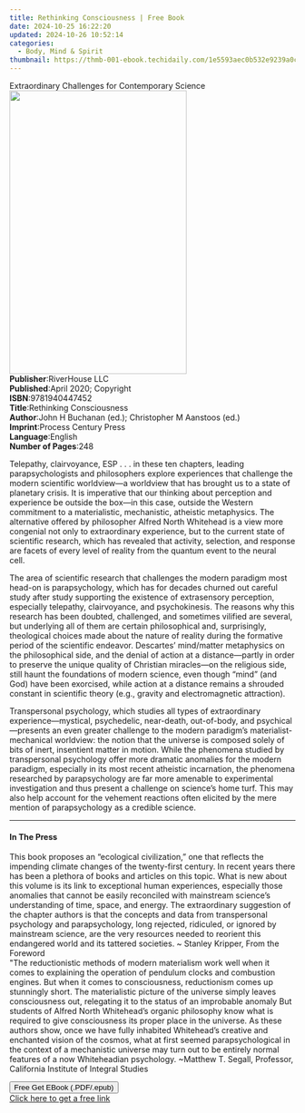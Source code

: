 ```yaml
---
title: Rethinking Consciousness | Free Book
date: 2024-10-25 16:22:20
updated: 2024-10-26 10:52:14
categories:
  - Body, Mind & Spirit
thumbnail: https://thmb-001-ebook.techidaily.com/1e5593aec0b532e9239a0ccb5d718326770a490c846596cf15e03f8c5b0a70d6.jpg
---
```

<main id="book-container">
  <div class="flex flex-col">
    <div class="book-brief flex-1 py-6 px-4 sm:p-6 md:py-10 md:px-8">
      <!-- brief-->
      <div class="book-brief-main">
        Extraordinary Challenges for Contemporary Science
      </div>
    </div>
    <div
      class="book-meta-info flex-1 grid gap-4 col-start-1 col-end-3 row-start-1 sm:mb-6 sm:grid-cols-4 lg:gap-6 lg:col-start-2 lg:row-end-6 lg:row-span-6 lg:mb-0"
    >
      <div
        class="book-meta-info-left place-content-center mt-4 p-4 text-sm leading-6 col-start-2 col-span-2 dark:text-slate-400"
      >
        <img
          class="w-full h-500 object-cover rounded-lg sm:h-255 sm:col-span-2 lg:col-span-full"
          src="https://img-001-ebook.techidaily.com/3b37423b2d7408d00b25c431370b5af2739bf2f348b0bb699ef2d21886a4bffe.jpg"
          alt=""
          width="312"
          height="500"
        />
      </div>
      <div
        class="book-meta-info-right mt-2 col-start-1 row-start-2 col-span-3 self-center"
      >
        <!-- meta data  -->
        <div class="flex flex-col px-4 md:px-8">
          <div class="flex-1">
            <strong>Publisher</strong>:<span class="px-2">RiverHouse LLC</span>
          </div>
          <div class="flex-1">
            <strong>Published</strong>:<span class="px-2"
              >April 2020; Copyright</span
            >
          </div>
          <div class="flex-1">
            <strong>ISBN</strong>:<span class="px-2">9781940447452</span>
          </div>
          <div class="flex-1">
            <strong>Title</strong>:<span class="px-2"
              >Rethinking Consciousness</span
            >
          </div>
          <div class="flex-1">
            <strong>Author</strong>:<span class="px-2"
              >John H Buchanan (ed.); Christopher M Aanstoos (ed.)</span
            >
          </div>
          <div class="flex-1">
            <strong>Imprint</strong>:<span class="px-2"
              >Process Century Press</span
            >
          </div>
          <div class="flex-1">
            <strong>Language</strong>:<span class="px-2">English</span>
          </div>
          <div class="flex-1">
            <strong>Number of Pages</strong>:<span class="px-2">248</span>
          </div>
        </div>
      </div>
    </div>
    <div class="book-description flex-1 py-6 px-4 sm:p-6 md:py-10 md:px-8">
      <div class="book-description-main">
        <div accordion-content="" id="description">
          <p>
            Telepathy, clairvoyance, ESP . . . in these ten chapters, leading
            parapsychologists and philosophers explore experiences that
            challenge the modern scientific worldview—a worldview that has
            brought us to a state of planetary crisis. It is imperative that our
            thinking about perception and experience be outside the box—in this
            case, outside the Western commitment to a materialistic,
            mechanistic, atheistic metaphysics. The alternative offered by
            philosopher Alfred North Whitehead is a view more congenial not only
            to extraordinary experience, but to the current state of scientific
            research, which has revealed that activity, selection, and response
            are facets of every level of reality from the quantum event to the
            neural cell.&nbsp;
          </p>
          <p>
            The area of scientific research that challenges the modern paradigm
            most head-on is parapsychology, which has for decades churned out
            careful study after study supporting the existence of extrasensory
            perception, especially telepathy, clairvoyance, and psychokinesis.
            The reasons why this research has been doubted, challenged, and
            sometimes vilified are several, but underlying all of them are
            certain philosophical and, surprisingly, theological choices made
            about the nature of reality during the formative period of the
            scientific endeavor. Descartes’ mind/matter metaphysics on the
            philosophical side, and the denial of action at a distance—partly in
            order to preserve the unique quality of Christian miracles—on the
            religious side, still haunt the foundations of modern science, even
            though “mind” (and God) have been exorcised, while action at a
            distance remains a shrouded constant in scientific theory (e.g.,
            gravity and electromagnetic attraction).
          </p>
          <p>
            Transpersonal psychology, which studies all types of extraordinary
            experience—mystical, psychedelic, near-death, out-of-body, and
            psychical—presents an even greater challenge to the modern
            paradigm’s materialist-mechanical worldview: the notion that the
            universe is composed solely of bits of inert, insentient matter in
            motion. While the phenomena studied by transpersonal psychology
            offer more dramatic anomalies for the modern paradigm, especially in
            its most recent atheistic incarnation, the phenomena researched by
            parapsychology are far more amenable to experimental investigation
            and thus present a challenge on science’s home turf. This may also
            help account for the vehement reactions often elicited by the mere
            mention of parapsychology as a credible science.
          </p>
        </div>
        <div class="accordion-fader"></div>
      </div>
    </div>
    <div class="book-excerpts flex-1 py-6 px-4 sm:p-6 md:py-10 md:px-8">
      <!-- excerpts-->
      <div class="book-excerpts-main">
        <hr />
        <h4 class="placeholder placeholder-heading">
          <span>In The Press</span>
        </h4>
        <p></p>
        <p>
          This book proposes an “ecological civilization,” one that reflects the
          impending climate changes of the twenty-first century. In recent years
          there has been a plethora of books and articles on this topic. What is
          new about this volume is its link to exceptional human experiences,
          especially those anomalies that cannot be easily reconciled with
          mainstream science’s understanding of time, space, and energy. The
          extraordinary suggestion of the chapter authors is that the concepts
          and data from transpersonal psychology and parapsychology, long
          rejected, ridiculed, or ignored by mainstream science, are the very
          resources needed to reorient this endangered world and its tattered
          societies. ~ Stanley Kripper, From the Foreword<br />"The
          reductionistic methods of modern materialism work well when it comes
          to explaining the operation of pendulum clocks and combustion engines.
          But when it comes to consciousness, reductionism comes up stunningly
          short. The materialistic picture of the universe simply leaves
          consciousness out, relegating it to the status of an improbable
          anomaly But students of Alfred North Whitehead’s organic philosophy
          know what is required to give consciousness its proper place in the
          universe. As these authors show, once we have fully inhabited
          Whitehead’s creative and enchanted vision of the cosmos, what at first
          seemed parapsychological in the context of a mechanistic universe may
          turn out to be entirely normal features of a now Whiteheadian
          psychology. ~Matthew T. Segall, Professor, California Institute of
          Integral Studies
        </p>
        <p></p>
      </div>
    </div>
    <div
      class="book-about-author flex-1 py-6 px-4 sm:p-6 md:py-10 md:px-8"
    ></div>
    <div class="book-free-get flex-1 py-6 px-4 sm:p-6 md:py-10 md:px-8">
      <button
        id="btn-free-get"
        class="bg-blue-500 hover:bg-blue-700 text-white font-bold py-2 px-4 rounded"
      >
        Free Get EBook (.PDF/.epub)
      </button>
      <div id="countdown-display" class="px-2 text-lg mt-2"></div>
      <a
        id="free-link"
        class="hidden bg-blue-500 hover:bg-blue-700 text-white font-bold py-2 px-4 rounded"
        href="https://www.ebooks.com/en-us/book/210007456/rethinking-consciousness/john-h-buchanan/"
        target="_blank"
        >Click here to get a free link</a
      >
    </div>
    <script>
      let countdownTime = 0;
      let countdownInterval = null;
      document
        .getElementById('btn-free-get')
        .addEventListener('click', startCountdown);
      function startCountdown() {
        countdownTime = new Date().getTime() + 60000 * 3;
        countdownInterval = setInterval(updateCountdown, 1000);
        document.getElementById('btn-free-get').disabled = true;
        document
          .getElementById('btn-free-get')
          .classList.add('bg-gray-500', 'cursor-not-allowed');
      }
      function updateCountdown() {
        let currentTime = new Date().getTime();
        let timeLeft = countdownTime - currentTime;
        let secondsLeft = Math.floor(timeLeft / 1000);
        document.getElementById('countdown-display').innerHTML =
          `Remaining time: ${secondsLeft} seconds.`;
        if (secondsLeft <= 0) {
          clearInterval(countdownInterval);
          document.getElementById('btn-free-get').classList.add('hidden');
          document.getElementById('free-link').classList.remove('hidden');
          document.getElementById('countdown-display').innerHTML = '';
        }
      }
    </script>
  </div>
</main>
